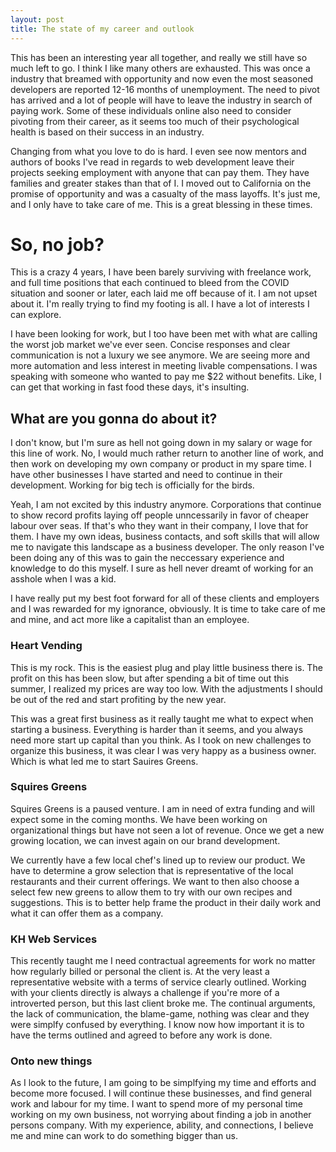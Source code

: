 ```yaml
---
layout: post
title: The state of my career and outlook
---
```


This has been an interesting year all together, and really we still have so much left to go. I think I like many others are exhausted.
This was once a industry that breamed with opportunity and now even the most seasoned developers are reported 12-16 months of unemployment.
The need to pivot has arrived and a lot of people will have to leave the industry in search of paying work. Some of these individuals online
also need to consider pivoting from their career, as it seems too much of their psychological health is based on their success in an industry.

Changing from what you love to do is hard. I even see now mentors and authors of books I've read in regards to web development leave their
projects seeking employment with anyone that can pay them. They have families and greater stakes than that of I. I moved out to California
on the promise of opportunity and was a casualty of the mass layoffs. It's just me, and I only have to take care of me. This is a great
blessing in these times.

# So, no job?

This is a crazy 4 years, I have been barely surviving with freelance work, and full time positions that each continued to bleed from 
the COVID situation and sooner or later, each laid me off because of it. I am not upset about it. I'm really trying to find my footing is all.
I have a lot of interests I can explore. 

I have been looking for work, but I too have been met with what are calling the worst job market we've ever seen. Concise responses and
clear communication is not a luxury we see anymore. We are seeing more and more automation and less interest in meeting livable compensations.
I was speaking with someone who wanted to pay me $22 without benefits. Like, I can get that working in fast food these days, it's insulting. 

## What are you gonna do about it?

I don't know, but I'm sure as hell not going down in my salary or wage for this line of work. No, I would much rather return to another line
of work, and then work on developing my own company or product in my spare time. I have other businesses I have started and need to continue
in their development. Working for big tech is officially for the birds.

Yeah, I am not excited by this industry anymore. Corporations that continue to show record profits laying off people unncessarily in favor
of cheaper labour over seas. If that's who they want in their company, I love that for them. I have my own ideas, business contacts, and soft
skills that will allow me to navigate this landscape as a business developer. The only reason I've been doing any of this was to gain the
neccessary experience and knowledge to do this myself. I sure as hell never dreamt of working for an asshole when I was a kid. 

I have really put my best foot forward for all of these clients and employers and I was rewarded for my ignorance, obviously. It is time to 
take care of me and mine, and act more like a capitalist than an employee. 

### Heart Vending

This is my rock. This is the easiest plug and play little business there is. The profit on this has been slow, but after spending a bit of
time out this summer, I realized my prices are way too low. With the adjustments I should be out of the red and start profiting by the new
year. 

This was a great first business as it really taught me what to expect when starting a business. Everything is harder than it seems, and you
always need more start up capital than you think. As I took on new challenges to organize this business, it was clear I was very happy as a 
business owner. Which is what led me to start Sauires Greens.

### Squires Greens

Squires Greens is a paused venture. I am in need of extra funding and will expect some in the coming months. We have been working on 
organizational things but have not seen a lot of revenue. Once we get a new growing location, we can invest again on our brand development.

We currently have a few local chef's lined up to review our product. We have to determine a grow selection that is representative of the 
local restaurants and their current offerings. We want to then also choose a select few new greens to allow them to try with our own 
recipes and suggestions. This is to better help frame the product in their daily work and what it can offer them as a company.

### KH Web Services

This recently taught me I need contractual agreements for work no matter how regularly billed or personal the client is. At the very least a
representative website with a terms of service clearly outlined. Working with your clients directly is always a challenge if you're more 
of a introverted person, but this last client broke me. The continual arguments, the lack of communication, the blame-game, nothing was clear
and they were simplfy confused by everything. I know now how important it is to have the terms outlined and agreed to before any work is done.

### Onto new things

As I look to the future, I am going to be simplfying my time and efforts and become more focused. I will continue these businesses, and find
general work and labour for my time. I want to spend more of my personal time working on my own business, not worrying about finding a job
in another persons company. With my experience, ability, and connections, I believe me and mine can work to do something bigger than us.
